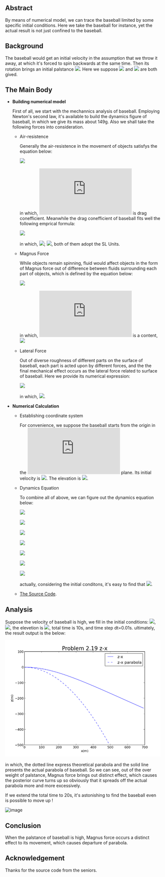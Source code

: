 ## Abstract
By means of numerical model, we can trace the baseball limited by some specific initial conditions. Here we take the baseball for instance, yet the actual result is not just confined to the baseball.
## Background
The baseball would get an initial velocity in the assumption that we throw it away, at which it's forced to spin backwards at the same time. Then its rotation brings an initial palstance  ![](http://latex.codecogs.com/gif.latex?\omega). Here we suppose ![](http://latex.codecogs.com/gif.latex?\upsilon_0) and ![](http://latex.codecogs.com/gif.latex?\omega_0) are both gived.
## The Main Body
- **Building numerical model**
    
    First of all, we start with the mechannics analysis of baseball. Employing Newton's second law, it's available to build the dynamics figure of baseball, in which we give its mass about 149g. Also we shall take the following forces into consideration.
    
    - Air-resistence
    
        Generally the air-resistence in the movement  of objects satisfys the equation below: 
        
        ![](http://latex.codecogs.com/gif.latex?F_{drag}=-B_{2}\upsilon^2)
        
        in which, ![](http://latex.codecogs.com/gif.latex?B_2) is drag conefficient. Meanwhile the drag conefficient of baseball fits well the following emprical formula:
        
        ![](http://latex.codecogs.com/gif.latex?\frac{B_2}{m}=0.0039+\frac{0.0058}{1+e^\frac{\upsilon-\upsilon_d}{\Delta}})
        
        in which, ![](http://latex.codecogs.com/gif.latex?\upsilon_d=3.5m/s); ![](http://latex.codecogs.com/gif.latex?\Delta=5m/s), both of them adopt the SL Units.
    - Magnus Force
        
        While objects remain spinning, fluid would affect objects in the form of Magnus force out of difference between fluids surrounding each part of objects, which is defined by the equation below:
        
        ![](http://latex.codecogs.com/gif.latex?\vec{F}_{Magnus}=S_0\vec{\omega}\times\vec{\upsilon})
        
        in which, ![](http://latex.codecogs.com/gif.latex?S_0) is a content, ![](http://latex.codecogs.com/gif.latex?\frac{S_0}{m}\approx4.1\times10^{-4})
    - Lateral Force
        
        Out of diverse roughness of different parts on the surface of baseball, each part is acted upon by different forces, and the the final mechanical effect occurs as the lateral force related to surface of baseball. Here we provide its numerical expression:
        
        ![](http://latex.codecogs.com/gif.latex?\frac{F_{lateral}}{mg}=0.5[\sin(4\theta)-0.25\sin(8\theta)+0.08\sin(12\theta)-0.025\sin(16\theta)])
        
        in which, ![](http://latex.codecogs.com/gif.latex?\theta=\int_{0}^{t}\omega\,d\tau).
- **Numerical Calculation**
    
    - Establishing coordinate system
        
        For convenience, we suppose the baseball starts from the origin in the ![](http://latex.codecogs.com/gif.latex?xOz) plane. Its initial velocity is ![](http://latex.codecogs.com/gif.latex?\upsilon_0). The elevation is ![](http://latex.codecogs.com/gif.latex?(90-\theta)^\circ). 
    - Dynamics Equation
    
        To combine all of above, we can figure out the dynamics equation below:
        
        ![](http://latex.codecogs.com/gif.latex?\frac{dx}{dt}=\upsilon_x)
        
        ![](http://latex.codecogs.com/gif.latex?m\frac{d\upsilon_{x}}{dt}=-B_2\upsilon\upsilon_x-S_0\omega\upsilon_z-F_{lat}\frac{\upsilon_z}{\upsilon})
        
        ![](http://latex.codecogs.com/gif.latex?\frac{dy}{dt}=\upsilon_y)
        
        ![](http://latex.codecogs.com/gif.latex?m\frac{d\upsilon_{y}}{dt}=-B_2\upsilon\upsilon_y)
        
        ![](http://latex.codecogs.com/gif.latex?\frac{dz}{dt}=\upsilon_{z})
        
        ![](http://latex.codecogs.com/gif.latex?m\frac{d\upsilon_{z}}{dt}=-mg-B_2\upsilon\upsilon_z+S_0\omega\upsilon_x+F_{lat}\frac{\upsilon_x}{\upsilon})
        
        ![](http://latex.codecogs.com/gif.latex?\upsilon=\sqrt{{\upsilon_x}^2+{\upsilon_y}^2+{\upsilon_z}^2})
        
        actually, considering the initial conditons, it's easy to find that ![](http://latex.codecogs.com/gif.latex?\upsilon_y=0).
    - [The Source Code](http://github.com/Ogatayoru/compuational_physics_N2015301020145/blob/master/source_code_exercise2.19).
## Analysis
Suppose the velocity of baseball is high, we fill in the initial conditions: ![](http://latex.codecogs.com/gif.latex?\omega_0=2000rpm), ![](http://latex.codecogs.com/gif.latex?\upsilon_0=49m/s), the elevetion is ![](http://latex.codecogs.com/gif.latex?0^\circ), total time is 10s, and time step dt=0.01s. ultimately, the result output is the below:

![image](http://github.com/Ogatayoru/compuational_physics_N2015301020145/blob/master/exercise2.19z-x.png)

in which, the dotted line express theoretical parabola and the solid line presents the actual parabola of baseball. So we can see, out of the over weight of palstance, Magnus force brings out distinct effect, which causes the posterior curve turns up so obviously that it spreads off the actual parabola more and more excessively.

If we extend the total time to 20s, it's astonishing to find the baseball even is possible to move up !

![image](http://github.com/Ogatayoru/compuational_physics_N2015301020145/blob/master/exercise2.19z-x02.png)
## Conclusion
When the palstance of baseball is high, Magnus force occurs a distinct effect to its movement, which causes departure of parabola.
## Acknowledgement
Thanks for the source code from the seniors.
